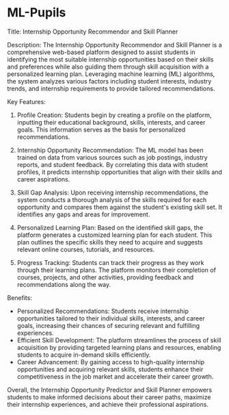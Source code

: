 # ML-Pupils
Title: Internship Opportunity Recommendor and Skill Planner

Description:
The Internship Opportunity Recommendor and Skill Planner is a comprehensive web-based platform designed to assist students in identifying the most suitable internship opportunities based on their skills and preferences while also guiding them through skill acquisition with a personalized learning plan. Leveraging machine learning (ML) algorithms, the system analyzes various factors including student interests, industry trends, and internship requirements to provide tailored recommendations.

Key Features:

1. Profile Creation: Students begin by creating a profile on the platform, inputting their educational background, skills, interests, and career goals. This information serves as the basis for personalized recommendations.

2. Internship Opportunity Recommendation: The ML model has been trained on data from various sources such as job postings, industry reports, and student feedback. By correlating this data with student profiles, it predicts internship opportunities that align with their skills and career aspirations.

3. Skill Gap Analysis: Upon receiving internship recommendations, the system conducts a thorough analysis of the skills required for each opportunity and compares them against the student's existing skill set. It identifies any gaps and areas for improvement.

4. Personalized Learning Plan: Based on the identified skill gaps, the platform generates a customized learning plan for each student. This plan outlines the specific skills they need to acquire and suggests relevant online courses, tutorials, and resources.

5. Progress Tracking: Students can track their progress as they work through their learning plans. The platform monitors their completion of courses, projects, and other activities, providing feedback and recommendations along the way.

Benefits:

- Personalized Recommendations: Students receive internship opportunities tailored to their individual skills, interests, and career goals, increasing their chances of securing relevant and fulfilling experiences.
- Efficient Skill Development: The platform streamlines the process of skill acquisition by providing targeted learning plans and resources, enabling students to acquire in-demand skills efficiently.
- Career Advancement: By gaining access to high-quality internship opportunities and acquiring relevant skills, students enhance their competitiveness in the job market and accelerate their career growth.

Overall, the Internship Opportunity Predictor and Skill Planner empowers students to make informed decisions about their career paths, maximize their internship experiences, and achieve their professional aspirations.
